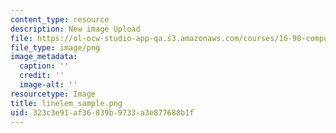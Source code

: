 ```yaml
---
content_type: resource
description: New image Upload
file: https://ol-ocw-studio-app-qa.s3.amazonaws.com/courses/16-90-computational-methods-in-aerospace-engineering-spring-2014/323c3e91af36839b9733a3e877688b1f_linelem_sample.png
file_type: image/png
image_metadata:
  caption: ''
  credit: ''
  image-alt: ''
resourcetype: Image
title: linelem_sample.png
uid: 323c3e91-af36-839b-9733-a3e877688b1f
---
```

